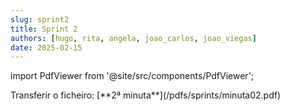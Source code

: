 ```yaml
---
slug: sprint2
title: Sprint 2
authors: [hugo, rita, angela, joao_carlos, joao_viegas]
date: 2025-02-15
---
```

import PdfViewer from '@site/src/components/PdfViewer';

<PdfViewer src="/Documentation/pdfs/sprints/minuta02.pdf" />
Transferir o ficheiro: [**2ª minuta**](/pdfs/sprints/minuta02.pdf)